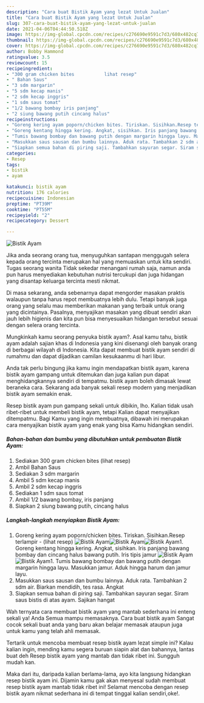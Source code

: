```yaml
---
description: "Cara buat Bistik Ayam yang lezat Untuk Jualan"
title: "Cara buat Bistik Ayam yang lezat Untuk Jualan"
slug: 307-cara-buat-bistik-ayam-yang-lezat-untuk-jualan
date: 2021-04-06T04:44:50.518Z
image: https://img-global.cpcdn.com/recipes/c276690e9591c7d3/680x482cq70/bistik-ayam-foto-resep-utama.jpg
thumbnail: https://img-global.cpcdn.com/recipes/c276690e9591c7d3/680x482cq70/bistik-ayam-foto-resep-utama.jpg
cover: https://img-global.cpcdn.com/recipes/c276690e9591c7d3/680x482cq70/bistik-ayam-foto-resep-utama.jpg
author: Bobby Hammond
ratingvalue: 3.5
reviewcount: 15
recipeingredient:
- "300 gram chicken bites           lihat resep"
- " Bahan Saus"
- "3 sdm margarin"
- "5 sdm kecap manis"
- "2 sdm kecap inggris"
- "1 sdm saus tomat"
- "1/2 bawang bombay iris panjang"
- "2 siung bawang putih cincang halus"
recipeinstructions:
- "Goreng kering ayam poporn/chicken bites. Tiriskan. Sisihkan.Resep terlampir           (lihat resep)"
- "Goreng kentang hingga kering. Angkat, sisihkan. Iris panjang bawang bombay dan cincang halus bawang putih. Iris tipis jamur"
- "Tumis bawang bombay dan bawang putih dengan margarin hingga layu. Masukkan jamur. Aduk hingga harum dan jamur layu."
- "Masukkan saus sausan dan bumbu lainnya. Aduk rata. Tambahkan 2 sdm air. Biarkan mendidih, tes rasa. Angkat"
- "Siapkan semua bahan di piring saji. Tambahkan sayuran segar. Siram saus bistis di atas ayam. Sajikan hangat"
categories:
- Resep
tags:
- bistik
- ayam

katakunci: bistik ayam 
nutrition: 176 calories
recipecuisine: Indonesian
preptime: "PT39M"
cooktime: "PT55M"
recipeyield: "2"
recipecategory: Dessert

---
```



![Bistik Ayam](https://img-global.cpcdn.com/recipes/c276690e9591c7d3/680x482cq70/bistik-ayam-foto-resep-utama.jpg)

Jika anda seorang orang tua, menyuguhkan santapan menggugah selera kepada orang tercinta merupakan hal yang memuaskan untuk kita sendiri. Tugas seorang  wanita Tidak sekedar menangani rumah saja, namun anda pun harus menyediakan kebutuhan nutrisi tercukupi dan juga hidangan yang disantap keluarga tercinta mesti nikmat.

Di masa  sekarang, anda sebenarnya dapat mengorder masakan praktis walaupun tanpa harus repot membuatnya lebih dulu. Tetapi banyak juga orang yang selalu mau memberikan makanan yang terbaik untuk orang yang dicintainya. Pasalnya, menyajikan masakan yang dibuat sendiri akan jauh lebih higienis dan kita pun bisa menyesuaikan hidangan tersebut sesuai dengan selera orang tercinta. 



Mungkinkah kamu seorang penyuka bistik ayam?. Asal kamu tahu, bistik ayam adalah sajian khas di Indonesia yang kini disenangi oleh banyak orang di berbagai wilayah di Indonesia. Kita dapat membuat bistik ayam sendiri di rumahmu dan dapat dijadikan camilan kesukaanmu di hari libur.

Anda tak perlu bingung jika kamu ingin mendapatkan bistik ayam, karena bistik ayam gampang untuk ditemukan dan juga kalian pun dapat menghidangkannya sendiri di tempatmu. bistik ayam boleh dimasak lewat beraneka cara. Sekarang ada banyak sekali resep modern yang menjadikan bistik ayam semakin enak.

Resep bistik ayam pun gampang sekali untuk dibikin, lho. Kalian tidak usah ribet-ribet untuk membeli bistik ayam, tetapi Kalian dapat menyajikan ditempatmu. Bagi Kamu yang ingin membuatnya, dibawah ini merupakan cara menyajikan bistik ayam yang enak yang bisa Kamu hidangkan sendiri.

<!--inarticleads1-->

##### Bahan-bahan dan bumbu yang dibutuhkan untuk pembuatan Bistik Ayam:

1. Sediakan 300 gram chicken bites           (lihat resep)
1. Ambil  Bahan Saus
1. Sediakan 3 sdm margarin
1. Ambil 5 sdm kecap manis
1. Ambil 2 sdm kecap inggris
1. Sediakan 1 sdm saus tomat
1. Ambil 1/2 bawang bombay, iris panjang
1. Siapkan 2 siung bawang putih, cincang halus




<!--inarticleads2-->

##### Langkah-langkah menyiapkan Bistik Ayam:

1. Goreng kering ayam poporn/chicken bites. Tiriskan. Sisihkan.Resep terlampir -           (lihat resep)
<img src="https://img-global.cpcdn.com/steps/7bc83e0f9720dd35/160x128cq70/bistik-ayam-langkah-memasak-1-foto.jpg" alt="Bistik Ayam"><img src="https://img-global.cpcdn.com/steps/92ac8d57f424bae8/160x128cq70/bistik-ayam-langkah-memasak-1-foto.jpg" alt="Bistik Ayam"><img src="https://img-global.cpcdn.com/steps/1fbc71ec9ec681a3/160x128cq70/bistik-ayam-langkah-memasak-1-foto.jpg" alt="Bistik Ayam">1. Goreng kentang hingga kering. Angkat, sisihkan. Iris panjang bawang bombay dan cincang halus bawang putih. Iris tipis jamur
<img src="https://img-global.cpcdn.com/steps/99ec8144e4915edd/160x128cq70/bistik-ayam-langkah-memasak-2-foto.jpg" alt="Bistik Ayam"><img src="https://img-global.cpcdn.com/steps/53d2caaa3ca5e0b1/160x128cq70/bistik-ayam-langkah-memasak-2-foto.jpg" alt="Bistik Ayam">1. Tumis bawang bombay dan bawang putih dengan margarin hingga layu. Masukkan jamur. Aduk hingga harum dan jamur layu.
1. Masukkan saus sausan dan bumbu lainnya. Aduk rata. Tambahkan 2 sdm air. Biarkan mendidih, tes rasa. Angkat
1. Siapkan semua bahan di piring saji. Tambahkan sayuran segar. Siram saus bistis di atas ayam. Sajikan hangat




Wah ternyata cara membuat bistik ayam yang mantab sederhana ini enteng sekali ya! Anda Semua mampu memasaknya. Cara buat bistik ayam Sangat cocok sekali buat anda yang baru akan belajar memasak ataupun juga untuk kamu yang telah ahli memasak.

Tertarik untuk mencoba membuat resep bistik ayam lezat simple ini? Kalau kalian ingin, mending kamu segera buruan siapin alat dan bahannya, lantas buat deh Resep bistik ayam yang mantab dan tidak ribet ini. Sungguh mudah kan. 

Maka dari itu, daripada kalian berlama-lama, ayo kita langsung hidangkan resep bistik ayam ini. Dijamin kamu gak akan menyesal sudah membuat resep bistik ayam mantab tidak ribet ini! Selamat mencoba dengan resep bistik ayam nikmat sederhana ini di tempat tinggal kalian sendiri,oke!.

